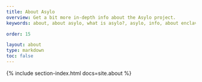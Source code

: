 ```yaml
---
title: About Asylo
overview: Get a bit more in-depth info about the Asylo project.
keywords: about, about asylo, what is asylo?, asylo, info, about enclave application.

order: 15

layout: about
type: markdown
toc: false
---
```


{% include section-index.html docs=site.about %}
